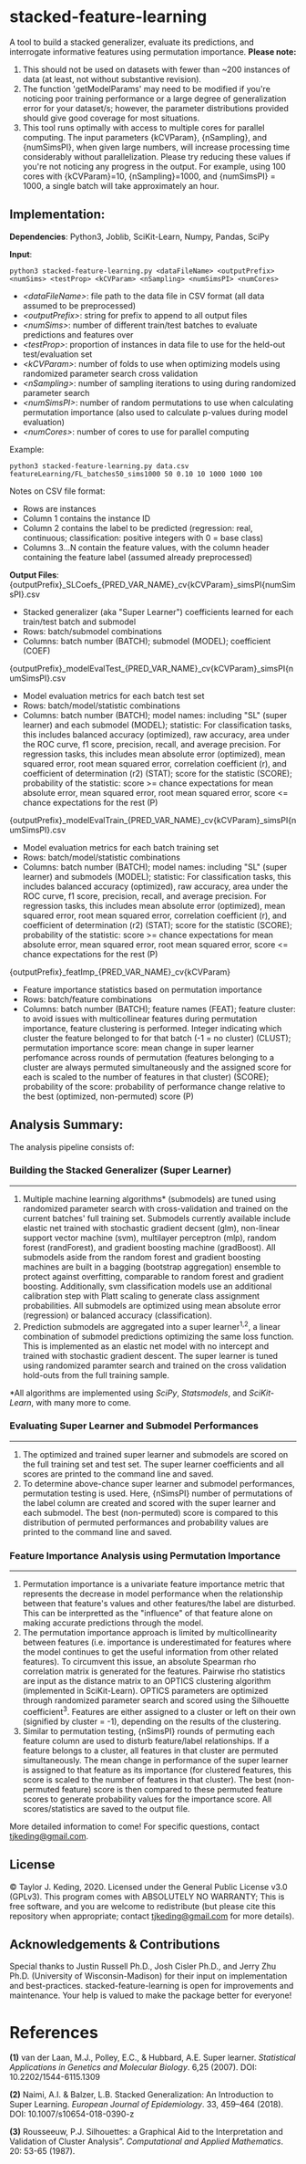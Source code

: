 # stacked-feature-learning
A tool to build a stacked generalizer, evaluate its predictions, and interrogate informative features using permutation importance.
**Please note:**
1) This should not be used on datasets with fewer than ~200 instances of data (at least, not without substantive revision).
2) The function 'getModelParams' may need to be modified if you're noticing poor training performance or a large degree of generalization error for your dataset/s; however, the parameter distributions provided should give good coverage for most situations.
3) This tool runs optimally with access to multiple cores for parallel computing. The input parameters {kCVParam}, {nSampling}, and {numSimsPI}, when given large numbers, will increase processing time considerably without parallelization. Please try reducing these values if you're not noticing any progress in the output. For example, using 100 cores with {kCVParam}=10, {nSampling}=1000, and {numSimsPI} = 1000, a single batch will take approximately an hour.

## Implementation:

**Dependencies**: Python3, Joblib, SciKit-Learn, Numpy, Pandas, SciPy

**Input**:  
```
python3 stacked-feature-learning.py <dataFileName> <outputPrefix> <numSims> <testProp> <kCVParam> <nSampling> <numSimsPI> <numCores>
```  

- *\<dataFileName\>*: file path to the data file in CSV format (all data assumed to be preprocessed)
- *\<outputPrefix\>*: string for prefix to append to all output files 
- *\<numSims\>*: number of different train/test batches to evaluate predictions and features over
- *\<testProp\>*: proportion of instances in data file to use for the held-out test/evaluation set
- *\<kCVParam\>*: number of folds to use when optimizing models using randomized parameter search cross validation
- *\<nSampling\>*: number of sampling iterations to using during randomized parameter search
- *\<numSimsPI\>*: number of random permutations to use when calculating permutation importance (also used to calculate p-values during model evaluation)  
- *\<numCores\>*: number of cores to use for parallel computing  
   
Example:  
```
python3 stacked-feature-learning.py data.csv featureLearning/FL_batches50_sims1000 50 0.10 10 1000 1000 100
```

Notes on CSV file format:  
- Rows are instances
- Column 1 contains the instance ID
- Column 2 contains the label to be predicted (regression: real, continuous; classification: positive integers with 0 = base class)
- Columns 3...N contain the feature values, with the column header containing the feature label (assumed already preprocessed)
  
**Output Files**:  
{outputPrefix}\_SLCoefs\_{PRED_VAR_NAME}\_cv{kCVParam}\_simsPI{numSimsPI}.csv
- Stacked generalizer (aka "Super Learner") coefficients learned for each train/test batch and submodel
- Rows: batch/submodel combinations
- Columns: batch number (BATCH); submodel (MODEL); coefficient (COEF)

{outputPrefix}\_modelEvalTest\_{PRED_VAR_NAME}\_cv{kCVParam}\_simsPI{numSimsPI}.csv
- Model evaluation metrics for each batch test set
- Rows: batch/model/statistic combinations
- Columns: batch number (BATCH); model names: including "SL" (super learner) and each submodel (MODEL); statistic: For classification tasks, this includes balanced accuracy (optimized), raw accuracy, area under the ROC curve, f1 score, precision, recall, and average precision. For regression tasks, this includes mean absolute error (optimized), mean squared error, root mean squared error, correlation coefficient (r), and coefficient of determination (r2) (STAT); score for the statistic (SCORE); probability of the statistic: score >= chance expectations for mean absolute error, mean squared error, root mean squared error, score <= chance expectations for the rest (P)

{outputPrefix}\_modelEvalTrain\_{PRED_VAR_NAME}\_cv{kCVParam}\_simsPI{numSimsPI}.csv
- Model evaluation metrics for each batch training set
- Rows: batch/model/statistic combinations
- Columns: batch number (BATCH); model names: including "SL" (super learner) and submodels (MODEL); statistic: For classification tasks, this includes balanced accuracy (optimized), raw accuracy, area under the ROC curve, f1 score, precision, recall, and average precision. For regression tasks, this includes mean absolute error (optimized), mean squared error, root mean squared error, correlation coefficient (r), and coefficient of determination (r2) (STAT); score for the statistic (SCORE); probability of the statistic: score >= chance expectations for mean absolute error, mean squared error, root mean squared error, score <= chance expectations for the rest (P)

{outputPrefix}\_featImp\_{PRED_VAR_NAME}\_cv{kCVParam}
- Feature importance statistics based on permutation importance
- Rows: batch/feature combinations
- Columns: batch number (BATCH); feature names (FEAT); feature cluster: to avoid issues with multicollinear features during permutation importance, feature clustering is performed. Integer indicating which cluster the feature belonged to for that batch (-1 = no cluster) (CLUST); permutation importance score: mean change in super learner perfomance across rounds of permutation (features belonging to a cluster are always permuted simultaneously and the assigned score for each is scaled to the number of features in that cluster) (SCORE); probability of the score: probability of performance change relative to the best (optimized, non-permuted) score (P) 

## Analysis Summary:
The analysis pipeline consists of:

### Building the Stacked Generalizer (Super Learner)
------
1) Multiple machine learning algorithms\* (submodels) are tuned using randomized parameter search with cross-validation and trained on the current batches' full training set. Submodels currently available include elastic net trained with stochastic gradient decsent (glm), non-linear support vector machine (svm), multilayer perceptron (mlp), random forest (randForest), and gradient boosting machine (gradBoost). All submodels aside from the random forest and gradient boosting machines are built in a bagging (bootstrap aggregation) ensemble to protect against overfitting, comparable to random forest and gradient boosting. Additionally, svm classification models use an additional calibration step with Platt scaling to generate class assignment probabilities.  All submodels are optimized using mean absolute error (regression) or balanced accuracy (classification).
2) Prediction submodels are aggregated into a super learner<sup>1,2</sup>, a linear combination of submodel predictions optimizing the same loss function. This is implemented as an elastic net model with no intercept and trained with stochastic gradient descent. The super learner is tuned using randomized paramter search and trained on the cross validation hold-outs from the full training sample. 

\*All algorithms are implemented using *SciPy*, *Statsmodels*, and *SciKit-Learn*, with many more to come.

### Evaluating Super Learner and Submodel Performances
------
1) The optimized and trained super learner and submodels are scored on the full training set and test set. The super learner coefficients and all scores are printed to the command line and saved.
2) To determine above-chance super learner and submodel performances, permutation testing is used. Here, {nSimsPI} number of permutations of the label column are created and scored with the super learner and each submodel. The best (non-permuted) score is compared to this distribution of permuted performances and probability values are printed to the command line and saved.

### Feature Importance Analysis using Permutation Importance
------
1) Permutation importance is a univariate feature importance metric that represents the decrease in model performance when the relationship between that feature's values and other features/the label are disturbed. This can be interpretted as the "influence" of that feature alone on making accurate predictions through the model.
2) The permutation importance approach is limited by multicollinearity between features (i.e. importance is underestimated for features where the model continues to get the useful information from other related features). To circumvent this issue, an absolute Spearman rho correlation matrix is generated for the features. Pairwise rho statistics are input as the distance matrix to an OPTICS clustering algorithm (implemented in SciKit-Learn). OPTICS parameters are optimized through randomized parameter search and scored using the Silhouette coefficient<sup>3</sup>. Features are either assigned to a cluster or left on their own (signified by cluster = -1), depending on the results of the clustering.
3) Similar to permutation testing, {nSimsPI} rounds of permuting each feature column are used to disturb feature/label relationships. If a feature belongs to a cluster, all features in that cluster are permuted simultaneously. The mean change in performance of the super learner is assigned to that feature as its importance (for clustered features, this score is scaled to the number of features in that cluster). The best (non-permuted feature) score is then compared to these permuted feature scores to generate probability values for the importance score. All scores/statistics are saved to the output file.

More detailed information to come! For specific questions, contact tjkeding@gmail.com.


## License
© Taylor J. Keding, 2020. Licensed under the General Public License v3.0 (GPLv3).
This program comes with ABSOLUTELY NO WARRANTY; This is free software, and you are welcome to redistribute (but please cite this repository when appropriate; contact tjkeding@gmail.com for more details).


## Acknowledgements & Contributions
Special thanks to Justin Russell Ph.D., Josh Cisler Ph.D., and Jerry Zhu Ph.D. (University of Wisconsin-Madison) for their input on implementation and best-practices. stacked-feature-learning is open for improvements and maintenance. Your help is valued to make the package better for everyone!


# References
**(1)** van der Laan, M.J., Polley, E.C., & Hubbard, A.E. Super learner. *Statistical Applications in Genetics and Molecular Biology*. 6,25 (2007). DOI: 10.2202/1544-6115.1309

**(2)** Naimi, A.I. & Balzer, L.B. Stacked Generalization: An Introduction to Super Learning. *European Journal of Epidemiology*. 33, 459–464 (2018). DOI: 10.1007/s10654-018-0390-z

**(3)** Rousseeuw, P.J. Silhouettes: a Graphical Aid to the Interpretation and Validation of Cluster Analysis”. *Computational and Applied Mathematics*. 20: 53-65 (1987).

